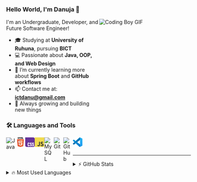 ### Hello World, I'm Danuja 👋

<img align="right" alt="Coding Boy GIF" src="https://user-images.githubusercontent.com/74038190/212748830-4c709398-a386-4761-84d7-9e10b98fbe6e.gif" width="250" height="250"/>

I'm an Undergraduate, Developer, and Future Software Engineer!
- 🎓 Studying at **University of Ruhuna**, pursuing **BICT**
- 💻 Passionate about **Java, OOP, and Web Design**
- 🔭 I’m currently learning more about **Spring Boot** and **GitHub workflows**
- 📫 Contact me at: **ictdanu@gmail.com**
- 🌱 Always growing and building new things


### 🛠️ Languages and Tools

[<img align="left" alt="Java" width="26px" src="https://cdn.jsdelivr.net/gh/devicons/devicon/icons/java/java-original.svg" />]()
[<img align="left" alt="HTML5" width="26px" src="https://raw.githubusercontent.com/github/explore/main/topics/html/html.png" />]()
[<img align="left" alt="CSS3" width="26px" src="https://raw.githubusercontent.com/github/explore/main/topics/css/css.png" />]()
[<img align="left" alt="JavaScript" width="26px" src="https://raw.githubusercontent.com/github/explore/main/topics/javascript/javascript.png" />]()
[<img align="left" alt="MySQL" width="26px" src="https://cdn.jsdelivr.net/gh/devicons/devicon/icons/mysql/mysql-original.svg" />]()
[<img align="left" alt="Git" width="26px" src="https://cdn.jsdelivr.net/gh/devicons/devicon/icons/git/git-original.svg" />]()
[<img align="left" alt="GitHub" width="26px" src="https://cdn.jsdelivr.net/gh/devicons/devicon/icons/github/github-original.svg" />]()
[<img align="left" alt="VSCode" width="26px" src="https://raw.githubusercontent.com/github/explore/main/topics/visual-studio-code/visual-studio-code.png" />]()

<br />
<br />

---

<details>
  <summary>⚡ GitHub Stats</summary>

  <img align="left" alt="Danuja's GitHub Stats" src="https://github-readme-stats.vercel.app/api?username=danuja-illeperuma&show_icons=true&hide_border=true&theme=tokyonight" />

</details>

<details>
  <summary>🔥 Most Used Languages</summary>

  <img align="left" alt="Danuja's GitHub Top Languages" src="https://github-readme-stats.vercel.app/api/top-langs/?username=danuja-illeperuma&layout=compact&theme=tokyonight" />

</details>
